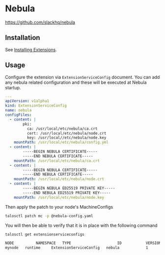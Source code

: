 # Nebula

https://github.com/slackhq/nebula

## Installation

See [Installing Extensions](https://github.com/siderolabs/extensions#installing-extensions).

## Usage

Configure the extension via `ExtensionServiceConfig` document. You can add any nebula related configuration and these will be executed at Nebula startup.

```yaml
---
apiVersion: v1alpha1
kind: ExtensionServiceConfig
name: nebula
configFiles:
  - content: |
        pki:
          ca: /usr/local/etc/nebula/ca.crt
          cert: /usr/local/etc/nebula/node.crt
          key: /usr/local//etc/nebula/node.key
    mountPath: /usr/local/etc/nebula/config.yml
  - content: |
        -----BEGIN NEBULA CERTIFICATE-----
        -----END NEBULA CERTIFICATE-----
    mountPath: /usr/local/etc/nebula/ca.crt
  - content: |
        -----BEGIN NEBULA CERTIFICATE-----
        -----END NEBULA CERTIFICATE-----
    mountPath: /usr/local/etc/nebula/node.crt
  - content: |
        -----BEGIN NEBULA ED25519 PRIVATE KEY-----
        -----END NEBULA ED25519 PRIVATE KEY-----
    mountPath: /usr/local/etc/nebula/node.key

```

Then apply the patch to your node's MachineConfigs
```bash
talosctl patch mc -p @nebula-config.yaml
```

You will then be able to verify that it is in place with the following command
```bash
talosctl get extensionserviceconfigs

NODE          NAMESPACE   TYPE                     ID           VERSION
mynode   runtime     ExtensionServiceConfig   nebula            1
```
